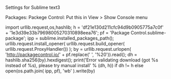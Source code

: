 Settings for Sublime text3

Packages:
Packege Control: Put this in View > Show Console menu

import urllib.request,os,hashlib; h = 'df21e130d211cfc94d9b0905775a7c0f' + '1e3d39e33b79698005270310898eea76'; 
pf = 'Package Control.sublime-package'; ipp = sublime.installed_packages_path(); urllib.request.install_opener( urllib.request.build_opener( urllib.request.ProxyHandler()) ); 
by = urllib.request.urlopen( 'http://packagecontrol.io/' + pf.replace(' ', '%20')).read(); dh = hashlib.sha256(by).hexdigest(); print('Error validating download (got %s instead of %s), 
please try manual install' % (dh, h)) if dh != h else open(os.path.join( ipp, pf), 'wb' ).write(by) 
